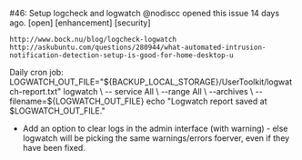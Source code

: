 #46: Setup logcheck and logwatch
@nodiscc opened this issue 14 days ago.  [open] 
[enhancement] [security]

    http://www.bock.nu/blog/logcheck-logwatch
    http://askubuntu.com/questions/280944/what-automated-intrusion-notification-detection-setup-is-good-for-home-desktop-u

Daily cron job:
    LOGWATCH_OUT_FILE="${BACKUP_LOCAL_STORAGE}/UserToolkit/logwatch-report.txt"
    logwatch \
    -- service All \
    --range All \
    --archives \
    --filename=${LOGWATCH_OUT_FILE}
    echo "Logwatch report saved at $LOGWATCH_OUT_FILE."

 * Add an option to clear logs in the admin interface (with warning) - else logwatch will be picking the same warnings/errors foerver, even if they have been fixed.
